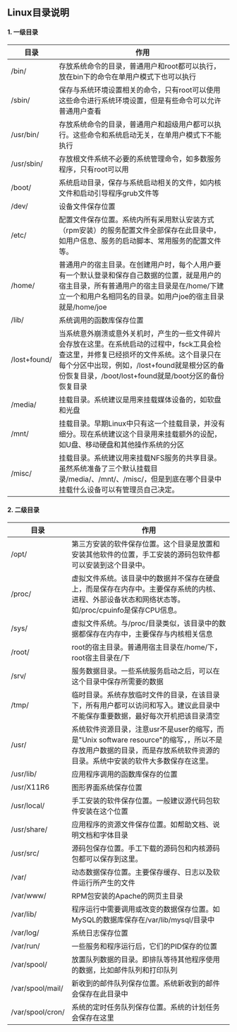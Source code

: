 ## Linux目录说明

#### 1. 一级目录

|目录|作用|
|--|--|
|/bin/|存放系统命令的目录，普通用户和root都可以执行，放在bin下的命令在单用户模式下也可以执行|
|/sbin/|保存与系统环境设置相关的命令，只有root可以使用这些命令进行系统环境设置，但是有些命令可以允许普通用户查看|
|/usr/bin/|存放系统命令的目录，普通用户和超级用户都可以执行。这些命令和系统启动无关，在单用户模式下不能执行|
|/usr/sbin/|存放根文件系统不必要的系统管理命令，如多数服务程序，只有root可以用|
|/boot/|系统启动目录，保存与系统启动相关的文件，如内核文件和启动引导程序grub文件等|
|/dev/|设备文件保存位置|
|/etc/|配置文件保存位置。系统内所有采用默认安装方式（rpm安装）的服务配置文件全部保存在此目录中，如用户信息、服务的启动脚本、常用服务的配置文件等。|
|/home/|普通用户的宿主目录。在创建用户时，每个人用户要有一个默认登录和保存自己数据的位置，就是用户的宿主目录，所有普通用户的宿主目录是在/home/下建立一个和用户名相同名的目录。如用户joe的宿主目录就是/home/joe|
|/lib/|系统调用的函数库保存位置|
|/lost+found/|当系统意外崩溃或意外关机时，产生的一些文件碎片会存放在这里。在系统启动的过程中，fsck工具会检查这里，并修复已经损坏的文件系统。这个目录只在每个分区中出现，例如，/lost+found就是根分区的备份恢复目录，/boot/lost+found就是/boot分区的备份恢复目录|
|/media/|挂载目录。系统建议是用来挂载媒体设备的，如软盘和光盘|
|/mnt/|挂载目录。早期Linux中只有这一个挂载目录，并没有细分。现在系统建议这个目录用来挂载额外的设配，如U盘、移动硬盘和其他操作系统的分区|
|/misc/|挂载目录。系统建议用来挂载NFS服务的共享目录。虽然系统准备了三个默认挂载目录/media/、/mnt/、/misc/，但是到底在哪个目录中挂载什么设备可以有管理员自己决定。|

#### 2. 二级目录

|目录|作用|
|--|--|
|/opt/|第三方安装的软件保存位置。这个目录是放置和安装其他软件的位置，手工安装的源码包软件都可以安装到这个目录中。|
|/proc/|虚拟文件系统。该目录中的数据并不保存在硬盘上，而是保存在内存中。主要保存系统的内核、进程、外部设备状态和网络状态等。如/proc/cpuinfo是保存CPU信息。|
|/sys/|虚拟文件系统。与/proc/目录类似，该目录中的数据都保存在内存中，主要保存与内核相关信息|
|/root/|root的宿主目录。普通用宿主目录在/home/下，root宿主目录在/下|
|/srv/|服务数据目录。一些系统服务启动之后，可以在这个目录中保存所需要的数据|
|/tmp/|临时目录。系统存放临时文件的目录，在该目录下，所有用户都可以访问和写入。建议此目录中不能保存重要数据，最好每次开机把该目录清空|
|/usr/|系统软件资源目录，注意usr不是user的缩写，而是"Unix software resource"的缩写，，所以不是存放用户数据的目录，而是存放系统软件资源的目录。系统中安装的软件大多数保存在这里。|
|/usr/lib/|应用程序调用的函数库保存的位置|
|/usr/X11R6|图形界面系统保存位置|
|/usr/local/|手工安装的软件保存位置。一般建议源代码包软件安装在这个位置|
|/usr/share/|应用程序的资源文件保存位置。如帮助文档、说明文档和字体目录|
|/usr/src/|源码包保存位置。手工下载的源码包和内核源码包都可以保存到这里。|
|/var/|动态数据保存位置。主要保存缓存、日志以及软件运行所产生的文件|
|/var/www/|RPM包安装的Apache的网页主目录|
|/var/lib/|程序运行中需要调用或改变的数据保存位置。如MySQL的数据库保存在/var/lib/mysql/目录中|
|/var/log/|系统日志保存位置|
|/var/run/|一些服务和程序运行后，它们的PID保存的位置|
|/var/spool/|放置队列数据的目录。即排队等待其他程序使用的数据，比如邮件队列和打印队列|
|/var/spool/mail/|新收到的邮件队列保存位置。系统新收到的邮件会保存在此目录中|
|/var/spool/cron/|系统的定时任务队列保存位置。系统的计划任务会保存在这里|
